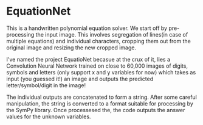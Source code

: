 # EquationNet

This is a handwritten polynomial equation solver. We start off by pre-processing the input image. This involves segregation of lines(in case of multiple equations) and individual characters, cropping them out from the original image and resizing the new cropped image.

I've named the project EquatioNet becasue at the crux of it, lies a Convolution Neural Network trained on close to 60,000 images of digits, symbols and letters (only support x and y variables for now) which takes as input (you guessed it!) an image and outputs the predicted letter/symbol/digit in the image!

The individual outputs are concatenated to form a string. After some careful manipulation, the string is converted to a format suitable for processing by the SymPy library. Once processesed the, the code outputs the answer values for the unknown variables.
